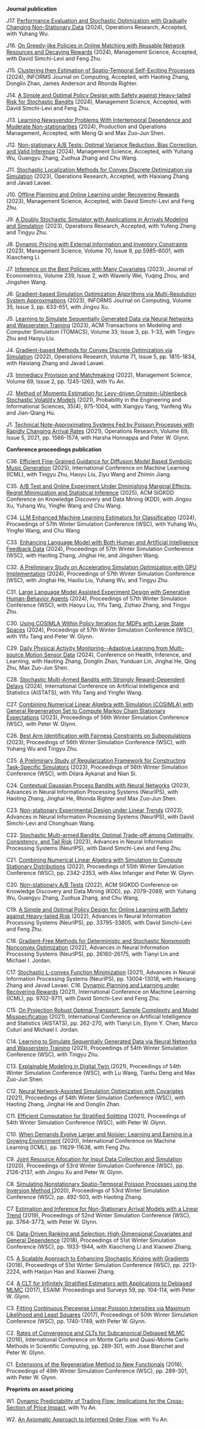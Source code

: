 **Journal publication**  

J17. [Performance Evaluation and Stochastic Optimization with Gradually Changing Non-Stationary Data](https://papers.ssrn.com/sol3/papers.cfm?abstract_id=4013301) (2024), Operations Research, Accepted, with Yuhang Wu.  

J16. [On Greedy-like Policies in Online Matching with Reusable Network Resources and Decaying Rewards](https://papers.ssrn.com/sol3/papers.cfm?abstract_id=3981123) (2024), Management Science, Accepted, with David Simchi-Levi and Feng Zhu.

J15. [Clustering then Estimation of Spatio-Temporal Self-Exciting Processes](https://papers.ssrn.com/sol3/papers.cfm?abstract_id=4868604) (2024), INFORMS Journal on Computing, Accepted, with Haoting Zhang, Donglin Zhan, James Anderson and Rhonda Righter. 

J14. [A Simple and Optimal Policy Design with Safety against Heavy-tailed Risk for Stochastic Bandits](https://papers.ssrn.com/abstract=4122441) (2024), Management Science, Accepted, with David Simchi-Levi and Feng Zhu. 

J13. [Learning Newsvendor Problems With Intertemporal Dependence and Moderate Non-stationarities](https://journals.sagepub.com/doi/full/10.1177/10591478241242122) (2024), Production and Operations Management, Accepted, with Meng Qi and Max Zuo-Jun Shen.  

J12. [Non-stationary A/B Tests: Optimal Variance Reduction, Bias Correction, and Valid Inference](https://papers.ssrn.com/sol3/papers.cfm?abstract_id=4077638) (2024), Management Science, Accepted, with Yuhang Wu, Guangyu Zhang, Zuohua Zhang and Chu Wang.  

J11. [Stochastic Localization Methods for Convex Discrete Optimization via Simulation](https://pubsonline.informs.org/doi/10.1287/opre.2022.0030) (2023), Operations Research, Accepted, with Haixiang Zhang and Javad Lavaei.  

J10. [Offline Planning and Online Learning under Recovering Rewards](https://arxiv.org/abs/2106.14813) (2023), Management Science, Accepted, with David Simchi-Levi and Feng Zhu.  

J9. [A Doubly Stochastic Simulator with Applications in Arrivals Modeling and Simulation](https://pubsonline.informs.org/doi/10.1287/opre.2021.0597) (2023), Operations Research, Accepted, with Yufeng Zheng and Tingyu Zhu.  

J8.  [Dynamic Pricing with External Information and Inventory Constraints](https://pubsonline.informs.org/doi/abs/10.1287/mnsc.2023.4963) (2023), Management Science, Volume 70, Issue 9, pp.5985-6001, with Xiaocheng Li.  

J7.  [Inference on the Best Policies with Many Covariates](https://www.sciencedirect.com/science/article/abs/pii/S0304407623001549) (2023), Journal of Econometrics, Volume 239, Issue 2, with Waverly Wei, Yuqing Zhou, and Jingshen Wang.  

J6.  [Gradient-based Simulation Optimization Algorithms via Multi-Resolution System Approximations](https://pubsonline.informs.org/doi/full/10.1287/ijoc.2023.1279) (2023), INFORMS Journal on Computing, Volume 35, Issue 3, pp. 633-651, with Jingxu Xu.  

J5.  [Learning to Simulate Sequentially Generated Data via Neural Networks and Wasserstein Training](https://dl.acm.org/doi/abs/10.1145/3583070) (2023), ACM Transactions on Modeling and Computer Simulation (TOMACS), Volume 33, Issue 3, pp. 1-33, with Tingyu Zhu and Haoyu Liu.   

J4.  [Gradient-based Methods for Convex Discrete Optimization via Simulation](https://pubsonline.informs.org/doi/10.1287/opre.2022.2295) (2022), Operations Research, Volume 71, Issue 5, pp. 1815-1834, with Haixiang Zhang and Javad Lavaei.  

J3.  [Immediacy Provision and Matchmaking](https://pubsonline.informs.org/doi/full/10.1287/mnsc.2022.4355) (2022), Management Science, Volume 69, Issue 2, pp. 1245-1263, with Yu An.  

J2.  [Method of Moments Estimation for Levy-driven Ornstein-Uhlenbeck Stochastic Volatility Models](https://www.cambridge.org/core/journals/probability-in-the-engineering-and-informational-sciences/article/method-of-moments-estimation-for-levydriven-ornsteinuhlenbeck-stochastic-volatility-models/CCE3B90AD579769CF4A8080FA3E941EA) (2021), Probability in the Engineering and Informational Sciences, 35(4), 975-1004, with Xiangyu Yang, Yanfeng Wu and Jian-Qiang Hu.   

J1.  [Technical Note-Approximating Systems Fed by Poisson Processes with Rapidly Changing Arrival Rates](https://pubsonline.informs.org/doi/abs/10.1287/opre.2020.2031) (2021), Operations Research, Volume 69, Issue 5, 2021, pp. 1566-1574, with Harsha Honnappa and Peter W. Glynn. 

**Conference proceedings publication**

C36. [Efficient Fine-Grained Guidance for Diffusion Model Based Symbolic Music Generation](https://arxiv.org/pdf/2410.08435) (2025), International Conference on Machine Learning (ICML), with Tingyu Zhu, Haoyu Liu, Ziyu Wang and Zhimin Jiang. 

C35. [A/B Test and Online Experiment Under Diminishing Marginal Effects: Regret Minimization and Statistical Inference](https://papers.ssrn.com/sol3/papers.cfm?abstract_id=4640583) (2025), ACM SIGKDD Conference on Knowledge Discovery and Data Mining (KDD), with Jingxu Xu, Yuhang Wu, Yingfei Wang and Chu Wang. 

C34. [LLM Enhanced Machine Learning Estimators for Classification](https://arxiv.org/abs/2405.05445) (2024), Proceedings of 57th Winter Simulation Conference (WSC), with Yuhang Wu, Yingfei Wang, and Chu Wang 

C33. [Enhancing Language Model with Both Human and Artificial Intelligence Feedback Data](https://papers.ssrn.com/sol3/papers.cfm?abstract_id=4810487) (2024), Proceedings of 57th Winter Simulation Conference (WSC), with Haoting Zhang, Jinghai He, and Jingshen Wang. 

C32. [A Preliminary Study on Accelerating Simulation Optimization with GPU Implementation](https://ieeexplore.ieee.org/stamp/stamp.jsp?arnumber=10838919) (2024), Proceedings of 57th Winter Simulation Conference (WSC), with Jinghai He, Haoliu Liu, Yuhang Wu, and Tingyu Zhu. 

C31. [Large Language Model Assisted Experiment Design with Generative Human-Behavior Agents](https://papers.ssrn.com/sol3/papers.cfm?abstract_id=4874140) (2024), Proceedings of 57th Winter Simulation Conference (WSC), with Haoyu Liu, Yifu Tang, Zizhao Zhang, and Tingyu Zhu. 

C30. [Using COSIMLA Within Policy Iteration for MDPs with Large State Spaces](https://ieeexplore.ieee.org/document/10838890/) (2024), Proceedings of 57th Winter Simulation Conference (WSC), with Yifu Tang and Peter W. Glynn.  

C29. [Daily Physical Activity Monitoring--Adaptive Learning from Multi-source Motion Sensor Data](https://arxiv.org/pdf/2405.16395v1) (2024), Conference on Health, Inference, and Learning, with Haoting Zhang, Donglin Zhan, Yunduan Lin, Jinghai He, Qing Zhu, Max Zuo-Jun Shen.

C28. [Stochastic Multi-Armed Bandits with Strongly Reward-Dependent Delays](https://proceedings.mlr.press/v238/tang24c.html) (2024), International Conference on Artificial Intelligence and Statistics (AISTATS), with Yifu Tang and Yingfei Wang.  

C27. [Combining Numerical Linear Algebra with Simulation (COSIMLA) with General Regeneration Set to Compute Markov Chain Stationary Expectations](https://3449182.fs1.hubspotusercontent-na1.net/hubfs/3449182/2023%20WSC%20Stamped%20Papers/23WSC_Paper_039.pdf) (2023), Proceedings of 56th Winter Simulation Conference (WSC), with Peter W. Glynn. 

C26. [Best Arm Identification with Fairness Constraints on Subpopulations](https://arxiv.org/abs/2304.04091) (2023), Proceedings of 56th Winter Simulation Conference (WSC), with Yuhang Wu and Tingyu Zhu.  

C25. [A Preliminary Study of Regularization Framework for Constructing Task-Specific Simulators](https://3449182.fs1.hubspotusercontent-na1.net/hubfs/3449182/2023%20WSC%20Stamped%20Papers/23WSC_Paper_067.pdf) (2023), Proceedings of 56th Winter Simulation Conference (WSC), with Dilara Aykanat and Nian Si.  

C24. [Contextual Gaussian Process Bandits with Neural Networks](https://openreview.net/pdf?id=eNhW9UnlGG) (2023), Advances in Neural Information Processing Systems (NeurIPS), with Haoting Zhang, Jinghai He, Rhonda Righter and Max Zuo-Jun Shen. 

C23. [Non-stationary Experimental Design under Linear Trends](https://openreview.net/pdf?id=FV4ngfUlY0) (2023), Advances in Neural Information Processing Systems (NeurIPS), with David Simchi-Levi and Chonghuan Wang. 

C22. [Stochastic Multi-armed Bandits: Optimal Trade-off among Optimality, Consistency, and Tail Risk](https://openreview.net/pdf?id=0BfQT652sC) (2023), Advances in Neural Information Processing Systems (NeurIPS), with David Simchi-Levi and Feng Zhu.  

C21. [Combining Numerical Linear Algebra with Simulation to Compute Stationary Distributions](https://ieeexplore.ieee.org/document/10015514) (2022), Proceedings of 55th Winter Simulation Conference (WSC), pp. 2342-2353, with Alex Infanger and Peter W. Glynn.  

C20. [Non-stationary A/B Tests](https://dl.acm.org/doi/10.1145/3534678.3539325) (2022), ACM SIGKDD Conference on Knowledge Discovery and Data Mining (KDD), pp. 2079–2089, with Yuhang Wu, Guangyu Zhang, Zuohua Zhang, and Chu Wang. 

C19. [A Simple and Optimal Policy Design for Online Learning with Safety against Heavy-tailed Risk](https://arxiv.org/abs/2206.02969) (2022), Advances in Neural Information Processing Systems (NeurIPS), pp. 33795-33805, with David Simchi-Levi and Feng Zhu.  

C18. [Gradient-Free Methods for Deterministic and Stochastic Nonsmooth Nonconvex Optimization](https://arxiv.org/abs/2209.05045) (2022), Advances in Neural Information Processing Systems (NeurIPS), pp. 26160-26175, with Tianyi Lin and Michael I. Jordan.  

C17. [Stochastic L-convex Function Minimization](https://openreview.net/pdf?id=0hggPuM2b2) (2021), Advances in Neural Information Processing Systems (NeurIPS), pp. 13004-13018, with Haixiang Zhang and Javad Lavaei.  C16. [Dynamic Planning and Learning under Recovering Rewards](http://proceedings.mlr.press/v139/simchi-levi21a/simchi-levi21a.pdf) (2021), International Conference on Machine Learning (ICML), pp. 9702-9711, with David Simchi-Levi and Feng Zhu.  

C15. [On Projection Robust Optimal Transport: Sample Complexity and Model Misspecification](http://proceedings.mlr.press/v130/lin21a/lin21a.pdf) (2021), International Conference on Artificial Intelligence and Statistics (AISTATS), pp. 262-270, with Tianyi Lin, Elynn Y. Chen, Marco Cuturi and Michael I. Jordan. 

C14. [Learning to Simulate Sequentially Generated Data via Neural Networks and Wasserstein Training](https://ieeexplore.ieee.org/document/9715314) (2021), Proceedings of 54th Winter Simulation Conference (WSC), with Tingyu Zhu.  

C13. [Explainable Modeling in Digital Twin ](https://ieeexplore.ieee.org/document/9715321)(2021), Proceedings of 54th Winter Simulation Conference (WSC), with Lu Wang, Tianhu Deng and Max Zuo-Jun Shen. 

C12. [Neural Network-Assisted Simulation Optimization with Covariates](https://ieeexplore.ieee.org/document/9715516) (2021), Proceedings of 54th Winter Simulation Conference (WSC), with Haoting Zhang, Jinghai He and Donglin Zhan. 

C11. [Efficient Computation for Stratified Splitting](https://ieeexplore.ieee.org/document/9715344) (2021), Proceedings of 54th Winter Simulation Conference (WSC), with Peter W. Glynn.  

C10. [When Demands Evolve Larger and Noisier: Learning and Earning in a Growing Environment](https://proceedings.mlr.press/v119/zhu20g.html) (2020), International Conference on Machine Learning (ICML), pp. 11629-11638, with Feng Zhu.  

C9.  [Joint Resource Allocation for Input Data Collection and Simulation](https://ieeexplore.ieee.org/document/9384050) (2020), Proceedings of 53rd Winter Simulation Conference (WSC), pp. 2126-2137, with Jingxu Xu and Peter W. Glynn.  

C8.  [Simulating Nonstationary Spatio-Temporal Poisson Processes using the Inversion Method (](https://ieeexplore.ieee.org/document/9384098)2020), Proceedings of 53rd Winter Simulation Conference (WSC), pp. 492-503, with Haoting Zhang.  

C7.  [Estimation and Inference for Non-Stationary Arrival Models with a Linear Trend](https://ieeexplore.ieee.org/document/9004779) (2019), Proceedings of 52nd Winter Simulation Conference (WSC), pp. 3764-3773, with Peter W. Glynn.  

C6.  [Data-Driven Ranking and Selection: High-Dimensional Covariates and General Dependence](https://ieeexplore.ieee.org/document/8632388) (2018), Proceedings of 51st Winter Simulation Conference (WSC), pp. 1933-1944, with Xiaocheng Li and Xiaowei Zhang. 

C5.  [A Scalable Approach to Enhancing Stochastic Kriging with Gradients](https://ieeexplore.ieee.org/document/8632269) (2018), Proceedings of 51st Winter Simulation Conference (WSC), pp. 2213-2224, with Haojun Hao and Xiaowei Zhang.  

C4.  [A CLT for Infinitely Stratified Estimators with Applications to Debiased MLMC](https://www.esaim-proc.org/articles/proc/abs/2017/04/proc175906/proc175906.html) (2017), ESAIM: Proceedings and Surveys 59, pp. 104-114, with Peter W. Glynn.  

C3.  [Fitting Continuous Piecewise Linear Poisson Intensities via Maximum Likelihood and Least Squares](https://ieeexplore.ieee.org/document/8247912) (2017), Proceedings of 50th Winter Simulation Conference (WSC), pp. 1740-1749, with Peter W. Glynn.  

C2.  [Rates of Convergence and CLTs for Subcanonical Debiased MLMC](https://link.springer.com/chapter/10.1007/978-3-319-91436-7_26) (2016), International Conference on Monte Carlo and Quasi-Monte Carlo Methods in Scientific Computing, pp. 289-301, with Jose Blanchet and Peter W. Glynn.  

C1.  [Extensions of the Regenerative Method to New Functionals](https://ieeexplore.ieee.org/document/7822097) (2016), Proceedings of 49th Winter Simulation Conference (WSC), pp. 289-301, with Peter W. Glynn. 

**Preprints on asset pricing**

W1. [Dynamic Predictability of Trading Flow: Implications for the Cross-Section of Price Impact](https://papers.ssrn.com/sol3/papers.cfm?abstract_id=4273314), with Yu An. 

W2. [An Axiomatic Approach to Informed Order Flow](https://papers.ssrn.com/sol3/papers.cfm?abstract_id=4494763), with Yu An.  
